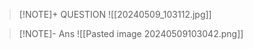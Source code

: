 
> [!NOTE]+ QUESTION
> ![[20240509_103112.jpg]]

> [!NOTE]- Ans
> ![[Pasted image 20240509103042.png]]

